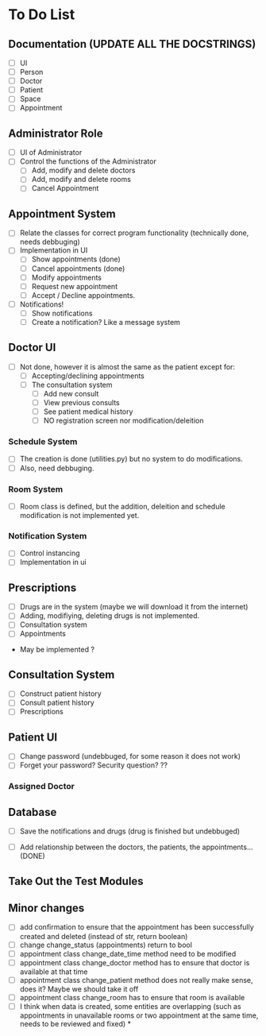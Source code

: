 # To Do List

## Documentation (UPDATE ALL THE DOCSTRINGS)

- [ ] UI
- [ ] Person
- [ ] Doctor
- [ ] Patient
- [ ] Space
- [ ] Appointment

## Administrator Role

- [ ] UI of Administrator
- [ ] Control the functions of the Administrator
  - [ ] Add, modify and delete doctors
  - [ ] Add, modify and delete rooms
  - [ ] Cancel Appointment

## Appointment System

- [ ] Relate the classes for correct program functionality (technically done, needs debbuging)
- [ ] Implementation in UI
  - [ ] Show appointments (done)
  - [ ] Cancel appointments (done)
  - [ ] Modify appointments
  - [ ] Request new appointment
  - [ ] Accept / Decline appointments.
- [ ] Notifications!
  - [ ] Show notifications
  - [ ] Create a notification? Like a message system

## Doctor UI

- [ ] Not done, however it is almost the same as the patient except for:
  - [ ] Accepting/declining appointments
  - [ ] The consultation system
    - [ ] Add new consult
    - [ ] View previous consults
    - [ ] See patient medical history
    - [ ] NO registration screen nor modification/deleition

### Schedule System

- [ ] The creation is done (utilities.py) but no system to do modifications.
- [ ] Also, need debbuging.

### Room System

- [ ] Room class is defined, but the addition, deleition and schedule modification is not implemented yet.

### Notification System

- [ ] Control instancing
- [ ] Implementation in ui

## Prescriptions

- [ ] Drugs are in the system (maybe we will download it from the internet)
- [ ] Adding, modifiying, deleting drugs is not implemented.
- [ ] Consultation system
- [ ] Appointments
- May be implemented ?

## Consultation System

- [ ] Construct patient history
- [ ] Consult patient history
- [ ] Prescriptions

## Patient UI

- [ ] Change password (undebbuged, for some reason it does not work)
- [ ] Forget your password? Security question? ??

### Assigned Doctor

## Database

- [ ] Save the notifications and drugs (drug is finished but undebbuged)

- [ ] Add relationship between the doctors, the patients, the appointments... (DONE)

## Take Out the Test Modules

## Minor changes

- [ ] add confirmation to ensure that the appointment has been successfully created and deleted (instead of str, return boolean)
- [ ] change change_status (appointments) return to bool
- [ ] appointment class change_date_time method need to be modified
- [ ] appointment class change_doctor method has to ensure that doctor is available at that time
- [ ] appointment class change_patient method does not really make sense, does it? Maybe we should take it off
- [ ] appointment class change_room has to ensure that room is available
- [ ] I think when data is created, some entities are overlapping (such as appointments in unavailable rooms or two appointment at the same time, needs to be reviewed and fixed) *